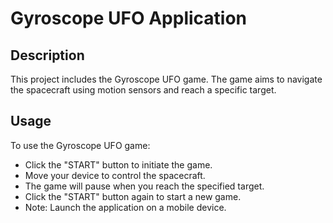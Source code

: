 # Gyroscope UFO Application

## Description

This project includes the Gyroscope UFO game. The game aims to navigate the spacecraft using motion sensors and reach a specific target.

## Usage

To use the Gyroscope UFO game:

- Click the "START" button to initiate the game.
- Move your device to control the spacecraft.
- The game will pause when you reach the specified target.
- Click the "START" button again to start a new game.
- Note: Launch the application on a mobile device.